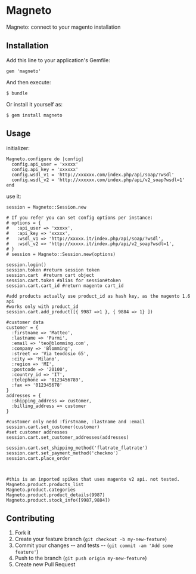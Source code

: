 # Magneto

Magneto: connect to your magento installation

## Installation

Add this line to your application's Gemfile:

    gem 'magneto'

And then execute:

    $ bundle

Or install it yourself as:

    $ gem install magneto

## Usage

initializer:

    Magneto.configure do |config|
      config.api_user = 'xxxxx'
      config.api_key = 'xxxxxx'
      config.wsdl_v1 = 'http://xxxxxx.com/index.php/api/soap/?wsdl'
      config.wsdl_v2 = 'http://xxxxxx.com/index.php/api/v2_soap?wsdl=1'
    end


use it:

    session = Magneto::Session.new

    # If you refer you can set config options per instance:
    # options = {
    #   :api_user => 'xxxxx',
    #   :api_key => 'xxxxx',
    #   :wsdl_v1 => 'http://xxxxx.it/index.php/api/soap/?wsdl',
    #   :wsdl_v2 => 'http://xxxxx.it/index.php/api/v2_soap?wsdl=1',
    # }
    # session = Magneto::Session.new(options) 

    session.login()
    session.token #return session token
    session.cart  #return cart object
    session.cart.token #alias for session#token
    session.cart.cart_id #return magento cart_id
  
    #add products actually use product_id as hash key, as the magento 1.6 api
    #works only with product_id
    session.cart.add_product([{ 9987 =>1 }, { 9884 => 1} ])

    #customer data
    customer = {
      :firstname => 'Matteo',
      :lastname => 'Parmi',
      :email => 'teo@blomming.com', 
      :company => 'Blomming',
      :street => 'Via teodosio 65',
      :city => 'Milano',
      :region => 'MI',
      :postcode => '20100',
      :country_id => 'IT',
      :telephone => '0123456789',
      :fax => '012345678'
    }
    addresses = {
      :shipping_address => customer,
      :billing_address => customer
    }

    #customer only nedd :firstname, :lastname and :email
    session.cart.set_customer(customer)
    #set customer addresses
    session.cart.set_customer_addresses(addresses)

    session.cart.set_shipping_method('flatrate_flatrate')
    session.cart.set_payment_method('checkmo')
    session.cart.place_order



    #this is an inported spikes that uses magento v2 api. not tested.
    Magneto.product.products_list
    Magneto.product.categories
    Magneto.product.product_details(9987)
    Magneto.product.stock_info([9987,9884])



## Contributing

1. Fork it
2. Create your feature branch (`git checkout -b my-new-feature`)
3. Commit your changes -- and tests -- (`git commit -am 'Add some feature'`)
4. Push to the branch (`git push origin my-new-feature`)
5. Create new Pull Request
